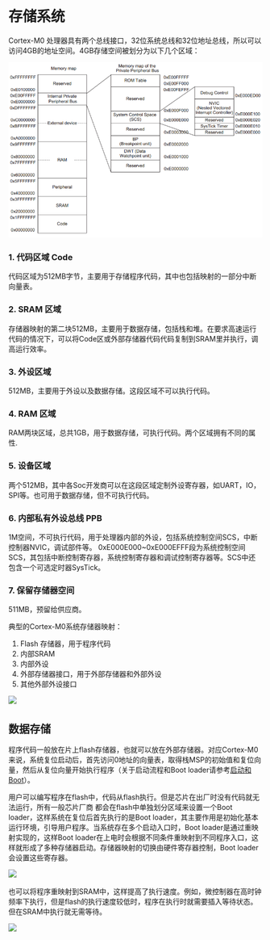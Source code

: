 ﻿# 存储系统

Cortex-M0 处理器具有两个总线接口，32位系统总线和32位地址总线，所以可以访问4GB的地址空间。4GB存储空间被划分为以下几个区域：

![](../img/ms1.png)

### 1. 代码区域 Code

代码区域为512MB字节，主要用于存储程序代码，其中也包括映射的一部分中断向量表。

### 2. SRAM 区域

存储器映射的第二块512MB，主要用于数据存储，包括栈和堆。在要求高速运行代码的情况下，可以将Code区或外部存储器代码代码复制到SRAM里并执行，调高运行效率。

### 3. 外设区域

512MB，主要用于外设以及数据存储。这段区域不可以执行代码。

### 4. RAM 区域

RAM两块区域，总共1GB，用于数据存储，可执行代码。两个区域拥有不同的属性.

### 5. 设备区域

两个512MB，其中各Soc开发商可以在这段区域定制外设寄存器，如UART，IO，SPI等。也可用于数据存储，但不可执行代码。

### 6. 内部私有外设总线 PPB

1M空间，不可执行代码，用于处理器内部的外设，包括系统控制空间SCS，中断控制器NVIC，调试部件等。
0xE000E000~0xE000EFFF段为系统控制空间SCS，其包括中断控制寄存器，系统控制寄存器和调试控制寄存器等。SCS中还包含一个可选定时器SysTick。

### 7. 保留存储器空间

511MB，预留给供应商。

典型的Cortex-M0系统存储器映射：

1. Flash 存储器，用于程序代码
2. 内部SRAM
3. 内部外设
4. 外部存储器接口，用于外部存储器和外部外设
5. 其他外部外设接口

![](../image/ms2.png)

## 数据存储

程序代码一般放在片上flash存储器，也就可以放在外部存储器。对应Cortex-M0来说，系统复位启动后，首先访问0地址的向量表，取得栈MSP的初始值和复位向量，然后从复位向量开始执行程序（关于启动流程和Boot loader请参考[启动和Boot]()）。

用户可以编写程序在flash中，代码从flash执行。但是芯片在出厂时没有代码就无法运行，所有一般芯片厂商 都会在flash中单独划分区域来设置一个Boot loader，这样系统在复位后首先执行的是Boot loader，其主要作用是初始化基本运行环境，引导用户程序。当系统存在多个启动入口时，Boot loader是通过重映射实现的，这样Boot loader在上电时会根据不同条件重映射到不同程序入口，这样就形成了多种存储器启动。存储器映射的切换由硬件寄存器控制，Boot loader会设置这些寄存器。

![](../image/ms3.png)

也可以将程序重映射到SRAM中，这样提高了执行速度。例如，微控制器在高时钟频率下执行，但是flash的执行速度较低时，程序在执行时就需要插入等待状态。但在SRAM中执行就无需等待。

![](../image/ms4.png)
